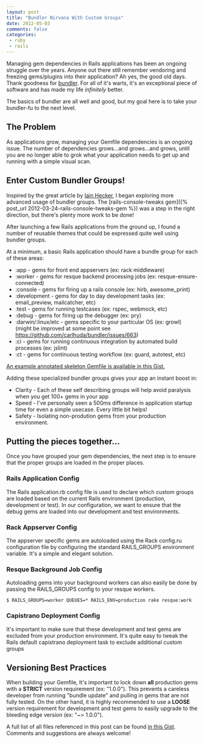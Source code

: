 ```yaml
---
layout: post
title: "Bundler Nirvana With Custom Groups"
date: 2012-05-03
comments: false
categories:
 - ruby
 - rails
---
```


Managing gem dependencies in Rails applications has been an ongoing struggle over the years. Anyone out there still remember vendoring and freezing gems/plugins into their application? Ah yes, the good old days. Thank goodness for [bundler](http://gembundler.com/). For all of it's warts, it's an exceptional piece of software and has made my life _infinitely_ better.

The basics of bundler are all well and good, but my goal here is to take your bundler-fu to the next level.

The Problem
-----------

As applications grow, managing your Gemfile dependencies is an ongoing issue. The number of dependencies grows...and grows...and grows, until you are no longer able to grok what your application needs to get up and running with a simple visual scan.

Enter Custom Bundler Groups!
----------------------------

Inspired by the great article by [Iain Hecker](http://iain.nl/getting-the-most-out-of-bundler-groups),
I began exploring more advanced usage of bundler groups.
The [rails-console-tweaks gem]({% post_url 2012-03-24-rails-console-tweaks-gem %}) was a step in the right direction,
but there's plenty more work to be done!

After launching a few Rails applications from the ground up, I found a number of reusable themes that could be expressed quite well using bundler groups.

At a minimum, a basic Rails application should have a bundle group for each of these areas:

  - :app - gems for front end appservers (ex: rack middleware)
  - :worker - gems for resque backend processing jobs (ex: resque-ensure-connected)
  - :console - gems for firing up a rails console (ex: hirb, awesome\_print)
  - :development - gems for day to day development tasks (ex: email\_preview, mailcatcher, etc)
  - :test - gems for running testcases (ex: rspec, webmock, etc)
  - :debug - gems for firing up the debugger (ex: pry)
  - :darwin/:linux/etc - gems specific to your particular OS (ex: growl) (might be improved at some point see https://github.com/carlhuda/bundler/issues/663)
  - :ci - gems for running continuous integration by automated build processes (ex: jslint)
  - :ct - gems for continuous testing workflow (ex: guard, autotest, etc)

[An example annotated skeleton Gemfile is available in this Gist.](https://gist.github.com/raw/2589028/a03f649b838fc9e4ecf93a3a239cac37d111e9da/Gemfile)

Adding these specialized bundler groups gives your app an instant boost in:

  - Clarity - Each of these self describing groups will help avoid paralysis when you get 100+ gems in your app
  - Speed - I've personally seen a 500ms difference in application startup time for even a simple usecase. Every little bit helps!
  - Safety - Isolating non-prodution gems from your production environment.

Putting the pieces together...
------------------------------

Once you have grouped your gem dependencies, the next step is to ensure that the proper groups are loaded in the proper places.

### Rails Application Config

The Rails application.rb config file is used to declare which custom groups are loaded based on the current Rails environment (production, development or test). In our configuration, we want to ensure that the debug gems are loaded into our development and test environments.

### Rack Appserver Config

The appserver specific gems are autoloaded using the Rack config.ru configuration file by configuring the standard RAILS\_GROUPS environment variable. It's a simple and elegant solution.

### Resque Background Job Config

Autoloading gems into your background workers can also easily be done by passing the RAILS\_GROUPS config to your resque workers.

```
$ RAILS_GROUPS=worker QUEUES=* RAILS_ENV=production rake resque:work
```

### Capistrano Deployment Config

It's important to make sure that these development and test gems are excluded from your production environment. It's quite easy to tweak the Rails default capistrano deployment task to exclude additional custom groups

Versioning Best Practices
-------------------------

When building your Gemfile, It's important to lock down **all** production gems with a **STRICT** version requirement (ex: "1.0.0"). This prevents a careless developer from running "bundle update" and pulling in gems that are not fully tested. On the other hand, it is highly recommended to use a **LOOSE** version requirement for development and test gems to easily upgrade to the bleeding edge version (ex: "~> 1.0.0").

A full list of all files referenced in this post can be found [in this Gist](https://gist.github.com/2589028). Comments and suggestions are always welcome!

